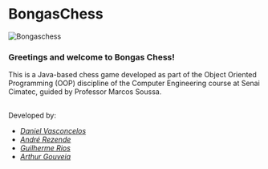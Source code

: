 # BongasChess

![Bongaschess](https://cdn.discordapp.com/attachments/1118269477684002996/1225989174046232596/Bongasbanner.png?ex=66232264&is=6610ad64&hm=4880751bd14cab8f128e8b6bc4138d5301a8cbef7f92226df8071eec565ec5b5&)

### Greetings and welcome to Bongas Chess!

This is a Java-based chess game developed as part of the Object Oriented Programming (OOP) discipline of the Computer Engineering course at Senai Cimatec, guided by Professor Marcos Soussa.

##


Developed by:

- _[Daniel Vasconcelos](https://github.com/danbasco)_
- _[André Rezende](https://github.com/Andre-D-Rez)_
- _[Guilherme Rios](https://github.com/guilhermerios21)_
- _[Arthur Gouveia](https://github.com/ArtsGG)_